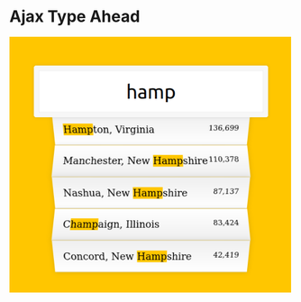 # Ajax Type Ahead

<kbd>
  <img src=".github/screenshot.png" alt="screenshot" width="500" />
</kbd>
